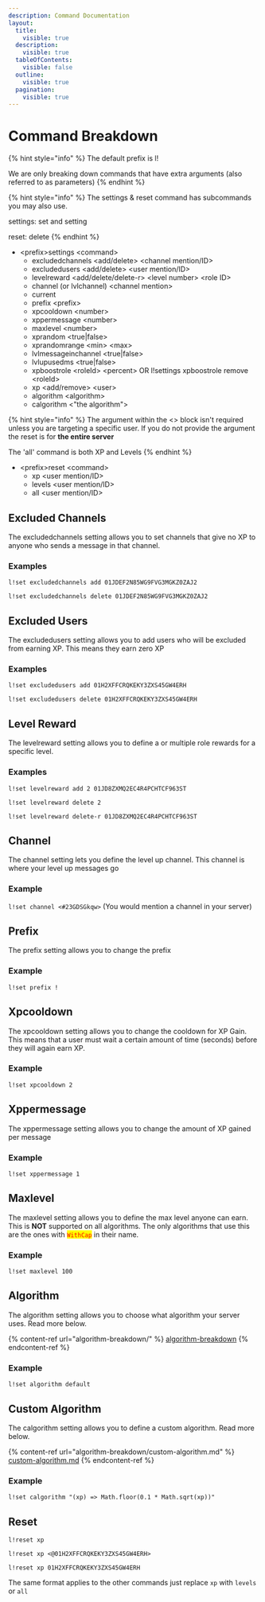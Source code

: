```yaml
---
description: Command Documentation
layout:
  title:
    visible: true
  description:
    visible: true
  tableOfContents:
    visible: false
  outline:
    visible: true
  pagination:
    visible: true
---
```


# Command Breakdown

{% hint style="info" %}
The default prefix is l!

We are only breaking down commands that have extra arguments (also referred to as parameters)
{% endhint %}

{% hint style="info" %}
The settings & reset command has subcommands you may also use.

settings: set and setting

reset: delete
{% endhint %}

* \<prefix>settings \<command>
  * excludedchannels \<add/delete> \<channel mention/ID>
  * excludedusers \<add/delete> \<user mention/ID>
  * levelreward \<add/delete/delete-r> \<level number> \<role ID>
  * channel (or lvlchannel) \<channel mention>
  * current
  * prefix \<prefix>
  * xpcooldown \<number>
  * xppermessage \<number>
  * maxlevel \<number>
  * xprandom \<true|false>
  * xprandomrange \<min> \<max>
  * lvlmessageinchannel \<true|false>
  * lvlupusedms \<true|false>
  * xpboostrole \<roleId> \<percent> OR l!settings xpboostrole remove \<roleId>
  * xp \<add/remove> \<user>
  * algorithm \<algorithm>
  * calgorithm <"the algorithm">

{% hint style="info" %}
The argument within the <> block isn't required unless you are targeting a specific user. If you do not provide the argument the reset is for **the entire server**

The 'all' command is both XP and Levels
{% endhint %}

* \<prefix>reset \<command>
  * xp \<user mention/ID>
  * levels \<user mention/ID>
  * all \<user mention/ID>

## Excluded Channels

The excludedchannels setting allows you to set channels that give no XP to anyone who sends a message in that channel.

### Examples

`l!set excludedchannels add 01JDEF2N85WG9FVG3MGKZ0ZAJ2`

`l!set excludedchannels delete 01JDEF2N85WG9FVG3MGKZ0ZAJ2`

## Excluded Users

The excludedusers setting allows you to add users who will be excluded from earning XP. This means they earn zero XP

### Examples

`l!set excludedusers add 01H2XFFCRQKEKY3ZXS45GW4ERH`

`l!set excludedusers delete 01H2XFFCRQKEKY3ZXS45GW4ERH`

## Level Reward

The levelreward setting allows you to define a or multiple role rewards for a specific level.

### Examples

`l!set levelreward add 2 01JD8ZXMQ2EC4R4PCHTCF963ST`

`l!set levelreward delete 2`

`l!set levelreward delete-r 01JD8ZXMQ2EC4R4PCHTCF963ST`

## Channel

The channel setting lets you define the level up channel. This channel is where your level up messages go

### Example

`l!set channel <#23GDSGkqw>` (You would mention a channel in your server)

## Prefix

The prefix setting allows you to change the prefix

### Example

`l!set prefix !`

## Xpcooldown

The xpcooldown setting allows you to change the cooldown for XP Gain. This means that a user must wait a certain amount of time (seconds) before they will again earn XP.

### Example

`l!set xpcooldown 2`

## Xppermessage

The xppermessage setting allows you to change the amount of XP gained per message

### Example

`l!set xppermessage 1`

## Maxlevel

The maxlevel setting allows you to define the max level anyone can earn. This is **NOT** supported on all algorithms. The only algorithms that use this are the ones with <mark style="color:red;">`WithCap`</mark> in their name.

### Example

`l!set maxlevel 100`

## Algorithm

The algorithm setting allows you to choose what algorithm your server uses. Read more below.

{% content-ref url="algorithm-breakdown/" %}
[algorithm-breakdown](algorithm-breakdown/)
{% endcontent-ref %}

### Example

`l!set algorithm default`

## Custom Algorithm

The calgorithm setting allows you to define a custom algorithm. Read more below.

{% content-ref url="algorithm-breakdown/custom-algorithm.md" %}
[custom-algorithm.md](algorithm-breakdown/custom-algorithm.md)
{% endcontent-ref %}

### Example

`l!set calgorithm "(xp) => Math.floor(0.1 * Math.sqrt(xp))"`

## Reset

`l!reset xp`

`l!reset xp <@01H2XFFCRQKEKY3ZXS45GW4ERH>`

`l!reset xp 01H2XFFCRQKEKY3ZXS45GW4ERH`

The same format applies to the other commands just replace `xp` with `levels` or `all`
